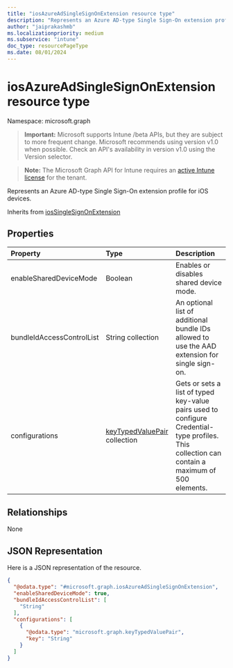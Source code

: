```yaml
---
title: "iosAzureAdSingleSignOnExtension resource type"
description: "Represents an Azure AD-type Single Sign-On extension profile for iOS devices."
author: "jaiprakashmb"
ms.localizationpriority: medium
ms.subservice: "intune"
doc_type: resourcePageType
ms.date: 08/01/2024
---
```


# iosAzureAdSingleSignOnExtension resource type

Namespace: microsoft.graph

> **Important:** Microsoft supports Intune /beta APIs, but they are subject to more frequent change. Microsoft recommends using version v1.0 when possible. Check an API's availability in version v1.0 using the Version selector.

> **Note:** The Microsoft Graph API for Intune requires an [active Intune license](https://go.microsoft.com/fwlink/?linkid=839381) for the tenant.

Represents an Azure AD-type Single Sign-On extension profile for iOS devices.


Inherits from [iosSingleSignOnExtension](../resources/intune-deviceconfig-iossinglesignonextension.md)

## Properties
|Property|Type|Description|
|:---|:---|:---|
|enableSharedDeviceMode|Boolean|Enables or disables shared device mode.|
|bundleIdAccessControlList|String collection|An optional list of additional bundle IDs allowed to use the AAD extension for single sign-on.|
|configurations|[keyTypedValuePair](../resources/intune-deviceconfig-keytypedvaluepair.md) collection|Gets or sets a list of typed key-value pairs used to configure Credential-type profiles. This collection can contain a maximum of 500 elements.|

## Relationships
None

## JSON Representation
Here is a JSON representation of the resource.
<!-- {
  "blockType": "resource",
  "@odata.type": "microsoft.graph.iosAzureAdSingleSignOnExtension"
}
-->
``` json
{
  "@odata.type": "#microsoft.graph.iosAzureAdSingleSignOnExtension",
  "enableSharedDeviceMode": true,
  "bundleIdAccessControlList": [
    "String"
  ],
  "configurations": [
    {
      "@odata.type": "microsoft.graph.keyTypedValuePair",
      "key": "String"
    }
  ]
}
```